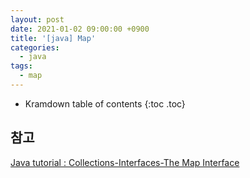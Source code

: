 ```yaml
---
layout: post
date: 2021-01-02 09:00:00 +0900
title: '[java] Map'
categories:
  - java
tags:
  - map
---
```


* Kramdown table of contents
{:toc .toc}

## 참고

[Java tutorial : Collections-Interfaces-The Map Interface](https://docs.oracle.com/javase/tutorial/collections/interfaces/map.html)
